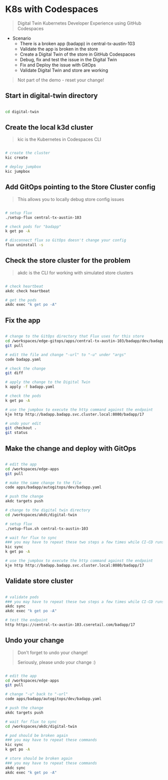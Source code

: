 # K8s with Codespaces

> Digital Twin Kubernetes Developer Experience using GitHub Codespaces

- Scenario
  - There is a broken app (badapp) in central-tx-austin-103
  - Validate the app is broken in the store
  - Create a Digital Twin of the store in GitHub Codespaces
  - Debug, fix and test the issue in the Digital Twin
  - Fix and Deploy the issue with GitOps
  - Validate Digital Twin and store are working

> Not part of the demo - reset your change!

## Start in digital-twin directory

```bash

cd digital-twin

```

## Create the local k3d cluster

> kic is the Kubernetes in Codespaces CLI

```bash

# create the cluster
kic create

# deploy jumpbox
kic jumpbox

```

## Add GitOps pointing to the Store Cluster config

> This allows you to locally debug store config issues

```bash

# setup flux
./setup-flux central-tx-austin-103

# check pods for "badapp"
k get po -A

# disconnect flux so GitOps doesn't change your config
flux uninstall -s

```

## Check the store cluster for the problem

> akdc is the CLI for working with simulated store clusters

```bash

# check heartbeat
akdc check heartbeat

# get the pods
akdc exec "k get po -A"

```

## Fix the app

```bash

# change to the GitOps directory that Flux uses for this store
cd /workspaces/edge-gitops/apps/central-tx-austin-103/badapp/dev/badapp
git pull

# edit the file and change "-url" to "-u" under "args"
code badapp.yaml

# check the change
git diff

# apply the change to the Digital Twin
k apply -f badapp.yaml

# check the pods
k get po -A

# use the jumpbox to execute the http command against the endpoint
kje http http://badapp.badapp.svc.cluster.local:8080/badapp/17

# undo your edit
git checkout .
git status

```

## Make the change and deploy with GitOps

```bash

# edit the app
cd /workspaces/edge-apps
git pull

# make the same change to the file
code apps/badapp/autogitops/dev/badapp.yaml

# push the change
akdc targets push

# change to the digital twin directory
cd /workspaces/akdc/digital-twin

# setup flux
./setup-flux.sh central-tx-austin-103

# wait for flux to sync
### you may have to repeat these two steps a few times while CI-CD runs and Flux syncs
kic sync
k get po -A

# use the jumpbox to execute the http command against the endpoint
kje http http://badapp.badapp.svc.cluster.local:8080/badapp/17

```

## Validate store cluster

```bash

# validate pods
### you may have to repeat these two steps a few times while CI-CD runs and Flux syncs
akdc sync
akdc exec "k get po -A"

# test the endpoint
http https://central-tx-austin-103.cseretail.com/badapp/17

```

## Undo your change

> Don't forget to undo your change!
>
> Seriously, please undo your change :)

```bash

# edit the app
cd /workspaces/edge-apps
git pull

# change "-u" back to "-url"
code apps/badapp/autogitops/dev/badapp.yaml

# push the change
akdc targets push

# wait for flux to sync
cd /workspaces/akdc/digital-twin

# pod should be broken again
### you may have to repeat these commands
kic sync
k get po -A

# store should be broken again
### you may have to repeat these commands
akdc sync
akdc exec "k get po -A"

```
